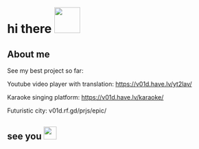 # hi there <img src='https://media.tenor.com/_rAgn1VgQdIAAAAi/wave.gif' width='60px'>

## About me



See my best project so far:

Youtube video player with translation:
https://v01d.have.lv/yt2lav/

Karaoke singing platform:
https://v01d.have.lv/karaoke/

Futuristic city:
v01d.rf.gd/prjs/epic/


## see you <img src='https://media.tenor.com/_rAgn1VgQdIAAAAi/wave.gif' width='30px'>
